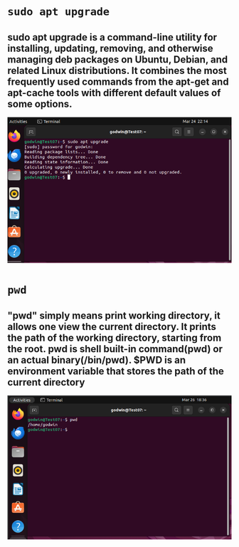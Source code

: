 # `sudo apt upgrade`

## sudo apt upgrade is a command-line utility for installing, updating, removing, and otherwise managing deb packages on Ubuntu, Debian, and related Linux distributions. It combines the most frequently used commands from the apt-get and apt-cache tools with different default values of some options.

![alt text](<Images/Sudo apt update.png>)

# `pwd`

 ## "pwd" simply means print working directory, it allows one view the current directory.  It prints the path of the working directory, starting from the root. pwd is shell built-in command(pwd) or an actual binary(/bin/pwd). $PWD is an environment variable that stores the path of the current directory
 
![alt text](Images/pwd.png)
